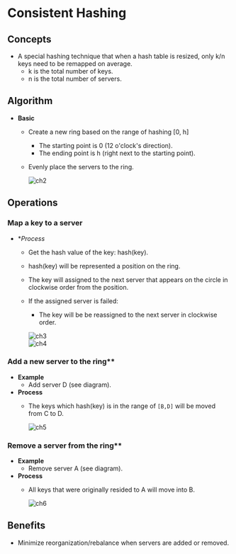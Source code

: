 # Consistent Hashing

## Concepts
- A special hashing technique that when a hash table is resized, only k/n keys need to be remapped on average.
   - k is the total number of keys.
   - n is the total number of servers.
   
## Algorithm
- **Basic**
   - Create a new ring based on the range of hashing [0, h]
      - The starting point is 0 (12 o'clock's direction).
      - The ending point is h (right next to the starting point).
   - Evenly place the servers to the ring.
     
     ![ch2](https://user-images.githubusercontent.com/8989447/117731167-ea655c00-b1aa-11eb-9d61-f101e951ab7b.png)

## Operations
### Map a key to a server
- **Process*
   - Get the hash value of the key: hash(key).
   - hash(key) will be represented a position on the ring.
   - The key will assigned to the next server that appears on the circle in clockwise order from the position. 
   - If the assigned server is failed:
      - The key will be be reassigned to the next server in clockwise order.

     ![ch3](https://user-images.githubusercontent.com/8989447/117731784-f1409e80-b1ab-11eb-8d64-ecd141276d57.png)  
     ![ch4](https://user-images.githubusercontent.com/8989447/117732075-70ce6d80-b1ac-11eb-9349-f148aed9872b.png)

### Add a new server to the ring**
- **Example**
   - Add server D (see diagram).
- **Process**
   - The keys which hash(key) is in the range of `[B,D]` will be moved from C to D.

     ![ch5](https://user-images.githubusercontent.com/8989447/117736418-c3ac2300-b1b4-11eb-914d-fc7c3b5ddbc6.png)

### Remove a server from the ring**
- **Example**
   - Remove server A (see diagram).
- **Process**   
   - All keys that were originally resided to A will move into B.

     ![ch6](https://user-images.githubusercontent.com/8989447/117738189-ac6f3480-b1b8-11eb-95e0-71cd251a31c9.png)

## Benefits
- Minimize reorganization/rebalance when servers are added or removed.
